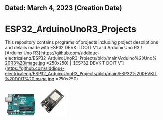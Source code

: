 ## Dated: March 4, 2023 (Creation Date)
# ESP32_ArduinoUnoR3_Projects
This repository contains programs of projects including project descriptions and details made with ESP32 DEVKIT DOIT V1 and Arduino Uno R3
![Arduino Uno R3](https://github.com/siddique-electricaleng/ESP32_ArduinoUnoR3_Projects/blob/main/Arduino%20Uno%20R3%20image.jpg =250x250)  |  ![ESP32 DEVKIT DOIT V1](https://github.com/siddique-electricaleng/ESP32_ArduinoUnoR3_Projects/blob/main/ESP32%20DEVKIT%20DOIT%20Image.jpg =250x250)
<p float="left">
  <img src="https://github.com/siddique-electricaleng/ESP32_ArduinoUnoR3_Projects/blob/main/Arduino%20Uno%20R3%20image.jpg" width="100" />
  <img src="https://github.com/siddique-electricaleng/ESP32_ArduinoUnoR3_Projects/blob/main/ESP32%20DEVKIT%20DOIT%20Image.jpg" width="100" /> 
</p>
